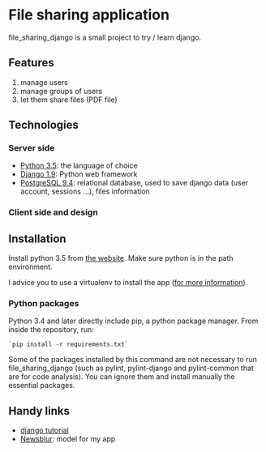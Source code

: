 # File sharing application

file_sharing_django is a small project to try / learn django.

## Features

1. manage users
2. manage groups of users
3. let them share files (PDF file)

## Technologies

### Server side

- [Python 3.5](https://www.python.org/): the language of choice
- [Django 1.9](https://www.djangoproject.com/): Python web framework
- [PostgreSQL 9.4](http://www.postgresql.org/): relational database, used to save django data (user account, sessions ...), files information

### Client side and design

## Installation

Install python 3.5 from [the website](https://www.python.org/downloads/release/python-351/). Make sure python is in the path environment.

I advice you to use a virtualenv to install the app ([for more information](http://docs.python-guide.org/en/latest/dev/virtualenvs/)).

### Python packages

Python 3.4 and later directly include pip, a python package manager. From inside the repository, run:

    `pip install -r requirements.txt`

Some of the packages installed by this command are not necessary to run file_sharing_django (such as pylint, pylint-django and pylint-common that are for code analysis). You can ignore them and install manually the essential packages.

## Handy links

- [django tutorial](https://docs.djangoproject.com/en/1.9/intro/)
- [Newsblur](https://github.com/samuelclay/NewsBlur): model for my app
